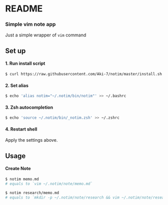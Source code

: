 # README

### Simple vim note app

Just a simple wrapper of `vim` command

## Set up

#### 1. Run install script

```sh
$ curl https://raw.githubusercontent.com/Aki-7/notim/master/install.sh | sh
```

#### 2. Set alias

```sh
$ echo 'alias notim="~/.notim/bin/notim"' >> ~/.bashrc
```

#### 3. Zsh autocompletion

```sh
$ echo 'source ~/.notim/bin/_notim.zsh' >> ~/.zshrc
```

#### 4. Restart shell

Apply the settings above.

## Usage

#### Create Note

```sh
$ notim memo.md
# equals to `vim ~/.notim/note/memo.md`
```

```sh
$ notim research/memo.md 
# equals to `mkdir -p ~/.notim/note/research && vim ~/.notim/note/research/memo.md`
```

